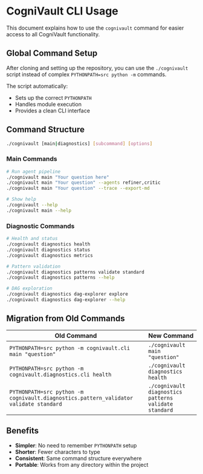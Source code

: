 # CogniVault CLI Usage

This document explains how to use the `cognivault` command for easier access to all CogniVault functionality.

## Global Command Setup

After cloning and setting up the repository, you can use the `./cognivault` script instead of complex `PYTHONPATH=src python -m` commands.

The script automatically:
- Sets up the correct `PYTHONPATH`
- Handles module execution
- Provides a clean CLI interface

## Command Structure

```bash
./cognivault [main|diagnostics] [subcommand] [options]
```

### Main Commands

```bash
# Run agent pipeline
./cognivault main "Your question here" 
./cognivault main "Your question" --agents refiner,critic
./cognivault main "Your question" --trace --export-md

# Show help
./cognivault --help
./cognivault main --help
```

### Diagnostic Commands

```bash
# Health and status
./cognivault diagnostics health
./cognivault diagnostics status
./cognivault diagnostics metrics

# Pattern validation
./cognivault diagnostics patterns validate standard
./cognivault diagnostics patterns --help

# DAG exploration
./cognivault diagnostics dag-explorer explore
./cognivault diagnostics dag-explorer --help
```

## Migration from Old Commands

| Old Command | New Command |
|-------------|-------------|
| `PYTHONPATH=src python -m cognivault.cli main "question"` | `./cognivault main "question"` |
| `PYTHONPATH=src python -m cognivault.diagnostics.cli health` | `./cognivault diagnostics health` |
| `PYTHONPATH=src python -m cognivault.diagnostics.pattern_validator validate standard` | `./cognivault diagnostics patterns validate standard` |

## Benefits

- **Simpler**: No need to remember `PYTHONPATH` setup
- **Shorter**: Fewer characters to type
- **Consistent**: Same command structure everywhere
- **Portable**: Works from any directory within the project